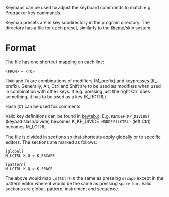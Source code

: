 Keymaps can be used to adjust the keyboard commands to match e.g. Protracker key commands.

Keymap presets are in key subdirectory in the program directory. The directory has a file for each preset, similarly to the [theme](Themes.md)/skin system.

# Format #

The file has one shortcut mapping on each line:

```
<FROM> = <TO>
```

`FROM` and `TO` are combinations of modifiers (M_prefix) and keypresses (K_ prefix). Generally, Alt, Ctrl and Shift are to be used as modifiers when used in combination with other keys. If e.g. pressing just the right Ctrl does something, it has to be used as a key (K\_RCTRL).

Hash (#) can be used for comments.

Valid key definitions can be found in [keytab.c](http://code.google.com/p/klystrack/source/browse/trunk/src/keytab.c). E.g. `KEYDEF(KP_DIVIDE)` (keypad slash/divide) becomes K\_KP\_DIVIDE. `MODDEF(LCTRL)` (left Ctrl) becomes M\_LCTRL.

The file is divided in sections so that shortcuts apply globally or to specific editors. The sections are marked as follows:

```
[global]
M_LCTRL K_Q = K_ESCAPE

[pattern]
M_LCTRL K_Q = K_SPACE
```

The above would map `LeftCtrl-Q` the same as pressing `escape` except in the pattern editor where it would be the same as pressing `space bar`. Valid sections are global, pattern, instrument and sequence.